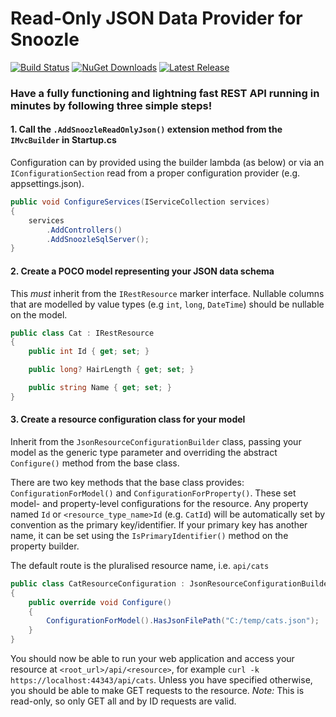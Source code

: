 # Read-Only JSON Data Provider for Snoozle

[![Build Status](https://dev.azure.com/charliejkendall/Snoozle/_apis/build/status/CharlieJKendall.Snoozle.ReadOnlyJson?branchName=master)](https://dev.azure.com/charliejkendall/Snoozle/_build/latest?definitionId=3&branchName=master)
[![NuGet Downloads](https://img.shields.io/nuget/dt/Snoozle.ReadOnlyJson)](https://www.nuget.org/packages/Snoozle.ReadOnlyJson)
[![Latest Release](https://img.shields.io/github/v/release/charliejkendall/snoozle.readonlyjson)](https://github.com/CharlieJKendall/Snoozle.ReadOnlyJson/releases/latest)

### Have a fully functioning and lightning fast REST API running in minutes by following three simple steps!

#### 1. Call the `.AddSnoozleReadOnlyJson()` extension method from the `IMvcBuilder` in Startup.cs

Configuration can by provided using the builder lambda (as below) or via an `IConfigurationSection` read from a proper configuration provider (e.g. appsettings.json).

``` cs
public void ConfigureServices(IServiceCollection services)
{
    services
        .AddControllers()
        .AddSnoozleSqlServer();
}
```

#### 2. Create a POCO model representing your JSON data schema

This *must* inherit from the `IRestResource` marker interface. Nullable columns that are modelled by value types (e.g `int`, `long`, `DateTime`) should be nullable on the model.

``` cs
public class Cat : IRestResource
{
    public int Id { get; set; }

    public long? HairLength { get; set; }

    public string Name { get; set; }
}
```

#### 3. Create a resource configuration class for your model

Inherit from the `JsonResourceConfigurationBuilder` class, passing your model as the generic type parameter and overriding the abstract `Configure()` method from the base class.

There are two key methods that the base class provides: `ConfigurationForModel()` and `ConfigurationForProperty()`. These set model- and property-level configurations for the resource. Any property named `Id` or `<resource_type_name>Id` (e.g. `CatId`) will be automatically set by convention as the primary key/identifier. If your primary key has another name, it can be set using the `IsPrimaryIdentifier()` method on the property builder.

The default route is the pluralised resource name, i.e. `api/cats`

``` cs
public class CatResourceConfiguration : JsonResourceConfigurationBuilder<Cat>
{
    public override void Configure()
    {
        ConfigurationForModel().HasJsonFilePath("C:/temp/cats.json");
    }
}

```

You should now be able to run your web application and access your resource at `<root_url>/api/<resource>`, for example `curl -k https://localhost:44343/api/cats`. Unless you have specified otherwise, you should be able to make GET requests to the resource. _Note:_ This is read-only, so only GET all and by ID requests are valid.
